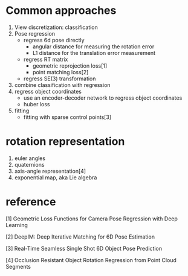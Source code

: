 # Common approaches

1. View discretization: classification
2. Pose regression
    * regress 6d pose directly
        - angular distance for measuring the rotation error
        - L1 distance for the translation error measurement
    * regress RT matrix
        - geometric reprojection loss[1]
        - point matching loss[2]
    * regress SE(3) transformation
3. combine classification with regression
4. regress object coordinates
    * use an encoder-decoder network to regress object coordinates
    * huber loss
5. fitting
    * fitting with sparse control points[3]

# rotation representation

1. euler angles
2. quaternions
3. axis-angle representation[4]
4. exponential map, aka Lie algebra

# reference

[1] Geometric Loss Functions for Camera Pose Regression with Deep Learning

[2] DeepIM: Deep Iterative Matching for 6D Pose Estimation

[3] Real-Time Seamless Single Shot 6D Object Pose Prediction

[4] Occlusion Resistant Object Rotation Regression from Point Cloud Segments
